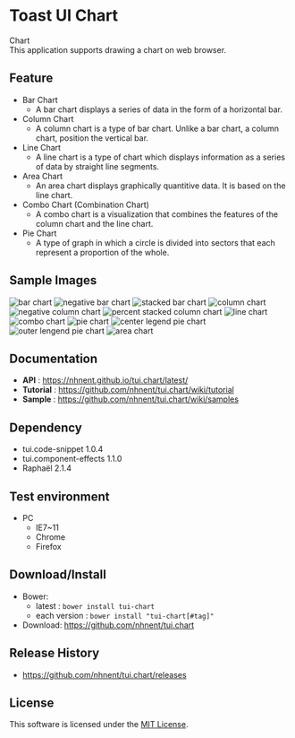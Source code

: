 Toast UI Chart
===============
Chart<br>
This application supports drawing a chart on web browser.<br>

## Feature

* Bar Chart<br>
   * A bar chart displays a series of data in the form of a horizontal bar.
* Column Chart<br>
   * A column chart is a type of bar chart. Unlike a bar chart, a column chart, position the vertical bar.
* Line Chart<br>
   * A line chart is a type of chart which displays information as a series of data by straight line segments.
* Area Chart<br>
   * An area chart displays graphically quantitive data. It is based on the line chart.
* Combo Chart (Combination Chart)<br>
   * A combo chart is a visualization that combines the features of the column chart and the line chart.
* Pie Chart<br>
   * A type of graph in which a circle is divided into sectors that each represent a proportion of the whole.

## Sample Images

<img alt="bar chart" src="https://cloud.githubusercontent.com/assets/2888775/10809233/2ad6a7fa-7e38-11e5-82bd-f9b78429e997.png">

<img alt="negative bar chart" src="https://cloud.githubusercontent.com/assets/2888775/10809238/2ffb4ed4-7e38-11e5-998e-9aad1de3df3f.png">

<img alt="stacked bar chart" src="https://cloud.githubusercontent.com/assets/2888775/10809240/35b84804-7e38-11e5-85a1-57eb60079e3e.png">

<img alt="column chart" src="https://cloud.githubusercontent.com/assets/2888775/10809241/3b41e726-7e38-11e5-956f-6acfd356a705.png">

<img alt="negative column chart" src="https://cloud.githubusercontent.com/assets/2888775/10809244/41009874-7e38-11e5-8739-75535dde146f.png">

<img alt="percent stacked column chart" src="https://cloud.githubusercontent.com/assets/2888775/10836377/3b9af344-7ef0-11e5-824c-2e4d6c5f605a.png">

<img alt="line chart" src="https://cloud.githubusercontent.com/assets/2888775/10809249/4de3976c-7e38-11e5-9e5e-eda2dd0a6cd6.png">

<img alt="combo chart" src="https://cloud.githubusercontent.com/assets/2888775/10836378/41002b60-7ef0-11e5-8337-d66db2adaac8.png">

<img alt="pie chart" src="https://cloud.githubusercontent.com/assets/2888775/10064137/468634d2-62b0-11e5-8961-402cd5a7e518.png">

<img alt="center legend pie chart" src="https://cloud.githubusercontent.com/assets/2888775/10809260/6b5a0844-7e38-11e5-9d97-cb991964afa9.png">

<img alt="outer lengend pie chart" src="https://cloud.githubusercontent.com/assets/2888775/10809267/71fe8800-7e38-11e5-9acb-d3d6541e6fd2.png">

<img alt="area chart" src="https://cloud.githubusercontent.com/assets/2888775/10811561/8b8579d8-7e50-11e5-9b43-d67f0ec3ce63.png">

## Documentation
* **API** : https://nhnent.github.io/tui.chart/latest/
* **Tutorial** : https://github.com/nhnent/tui.chart/wiki/tutorial
* **Sample** : https://github.com/nhnent/tui.chart/wiki/samples

## Dependency
* tui.code-snippet 1.0.4
* tui.component-effects 1.1.0
* Raphaël 2.1.4

## Test environment
* PC
	* IE7~11
	* Chrome
	* Firefox

## Download/Install
* Bower:
   * latest : `bower install tui-chart`
   * each version : `bower install "tui-chart[#tag]"`
* Download: https://github.com/nhnent/tui.chart

## Release History
* https://github.com/nhnent/tui.chart/releases

## License
This software is licensed under the [MIT License](https://github.com/nhnent/tui.chart/blob/master/LICENSE).
